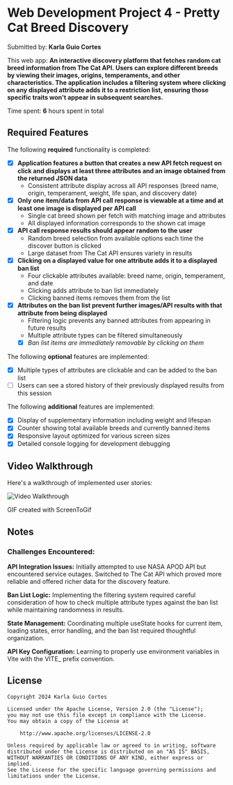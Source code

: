 # Web Development Project 4 - Pretty Cat Breed Discovery

Submitted by: **Karla Guio Cortes**

This web app: **An interactive discovery platform that fetches random cat breed information from The Cat API. Users can explore different breeds by viewing their images, origins, temperaments, and other characteristics. The application includes a filtering system where clicking on any displayed attribute adds it to a restriction list, ensuring those specific traits won't appear in subsequent searches.**

Time spent: **6** hours spent in total

## Required Features

The following **required** functionality is completed: 

- [x] **Application features a button that creates a new API fetch request on click and displays at least three attributes and an image obtained from the returned JSON data**
  - Consistent attribute display across all API responses (breed name, origin, temperament, weight, life span, and discovery date)
- [x] **Only one item/data from API call response is viewable at a time and at least one image is displayed per API call**
  - Single cat breed shown per fetch with matching image and attributes
  - All displayed information corresponds to the shown cat image
- [x] **API call response results should appear random to the user**
  - Random breed selection from available options each time the discover button is clicked
  - Large dataset from The Cat API ensures variety in results
- [x] **Clicking on a displayed value for one attribute adds it to a displayed ban list**
  - Four clickable attributes available: breed name, origin, temperament, and date
  - Clicking adds attribute to ban list immediately
  - Clicking banned items removes them from the list
- [x] **Attributes on the ban list prevent further images/API results with that attribute from being displayed**
  - Filtering logic prevents any banned attributes from appearing in future results
  - Multiple attribute types can be filtered simultaneously
  - [x] _Ban list items are immediately removable by clicking on them_

The following **optional** features are implemented:

- [x] Multiple types of attributes are clickable and can be added to the ban list
- [ ] Users can see a stored history of their previously displayed results from this session

The following **additional** features are implemented:

* [x] Display of supplementary information including weight and lifespan
* [x] Counter showing total available breeds and currently banned items
* [x] Responsive layout optimized for various screen sizes
* [x] Detailed console logging for development debugging

## Video Walkthrough

Here's a walkthrough of implemented user stories:

<img src='http://i.imgur.com/link/to/your/gif/file.gif' title='Video Walkthrough' width='' alt='Video Walkthrough' />

GIF created with ScreenToGif

## Notes

### Challenges Encountered:

**API Integration Issues:** Initially attempted to use NASA APOD API but encountered service outages. Switched to The Cat API which proved more reliable and offered richer data for the discovery feature.

**Ban List Logic:** Implementing the filtering system required careful consideration of how to check multiple attribute types against the ban list while maintaining randomness in results.

**State Management:** Coordinating multiple useState hooks for current item, loading states, error handling, and the ban list required thoughtful organization.

**API Key Configuration:** Learning to properly use environment variables in Vite with the VITE_ prefix convention.

## License

    Copyright 2024 Karla Guio Cortes

    Licensed under the Apache License, Version 2.0 (the "License");
    you may not use this file except in compliance with the License.
    You may obtain a copy of the License at

        http://www.apache.org/licenses/LICENSE-2.0

    Unless required by applicable law or agreed to in writing, software
    distributed under the License is distributed on an "AS IS" BASIS,
    WITHOUT WARRANTIES OR CONDITIONS OF ANY KIND, either express or implied.
    See the License for the specific language governing permissions and
    limitations under the License.
